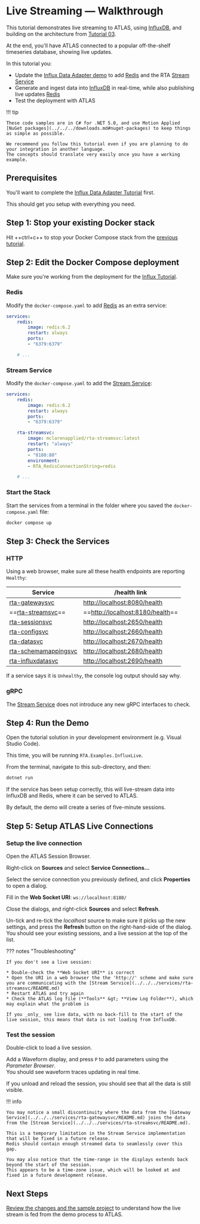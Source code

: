 # Live Streaming &mdash; Walkthrough

This tutorial demonstrates live streaming to ATLAS, using [InfluxDB](https://www.influxdata.com/products/influxdb/), and building on the architecture from [Tutorial 03](../influx/index.md).

At the end, you'll have ATLAS connected to a popular off-the-shelf timeseries database, showing live updates.

In this tutorial you:

* Update the [Influx Data Adapter demo](../influx/index.md) to add [Redis](https://redis.io/) and the RTA [Stream Service](../../../services/rta-streamsvc/README.md)
* Generate and ingest data into [InfluxDB](https://www.influxdata.com/products/influxdb/) in real-time, while also publishing live updates [Redis](https://redis.io/)
* Test the deployment with ATLAS

!!! tip

    These code samples are in C# for .NET 5.0, and use Motion Applied [NuGet packages](../../../downloads.md#nuget-packages) to keep things as simple as possible. 

    We recommend you follow this tutorial even if you are planning to do your integration in another language.  
    The concepts should translate very easily once you have a working example.

## Prerequisites

You'll want to complete the [Influx Data Adapter Tutorial](../influx/index.md) first.

This should get you setup with everything you need.

## Step 1: Stop your existing Docker stack

Hit ++ctrl+c++ to stop your Docker Compose stack from the [previous tutorial](../influx/index.md).

## Step 2: Edit the Docker Compose deployment

Make sure you're working from the deployment for the [Influx Tutorial](../influx/index.md#edit-the-docker-compose-deployment).

### Redis

Modify the `docker-compose.yaml` to add [Redis](https://hub.docker.com/_/redis) as an extra service:

```yaml hl_lines="2-6"
services:
    redis:
        image: redis:6.2
        restart: always
        ports:
        - "6379:6379"

    # ...
```

### Stream Service

Modify the `docker-compose.yaml` to add the [Stream Service](https://hub.docker.com/r/mclarenapplied/rta-streamsvc):

```yaml hl_lines="8-14"
services:
    redis:
        image: redis:6.2
        restart: always
        ports:
        - "6379:6379"

    rta-streamsvc:
        image: mclarenapplied/rta-streamsvc:latest
        restart: "always"
        ports:
        - "8180:80"
        environment:
        - RTA_RedisConnectionString=redis

    # ...
```

### Start the Stack

Start the services from a terminal in the folder where you saved the `docker-compose.yaml` file:

```bash
docker compose up
```

## Step 3: Check the Services

### HTTP

Using a web browser, make sure all these health endpoints are reporting `Healthy`:

| Service                                        | /health link                                                     |
|------------------------------------------------|------------------------------------------------------------------|
| [rta-gatewaysvc](http://localhost:8080/)       | [http://localhost:8080/health](http://localhost:8080/health)     |
| ==[rta-streamsvc](http://localhost:8180/)==    | ==[http://localhost:8180/health](http://localhost:8180/health)== |
| [rta-sessionsvc](http://localhost:2650/)       | [http://localhost:2650/health](http://localhost:2650/health)     |
| [rta-configsvc](http://localhost:2660/)        | [http://localhost:2660/health](http://localhost:2660/health)     |
| [rta-datasvc](http://localhost:2670/)          | [http://localhost:2670/health](http://localhost:2670/health)     |
| [rta-schemamappingsvc](http://localhost:2680/) | [http://localhost:2680/health](http://localhost:2680/health)     |
| [rta-influxdatasvc](http://localhost:2690/)    | [http://localhost:2690/health](http://localhost:2690/health)     |

If a service says it is `Unhealthy`, the console log output should say why.

### gRPC

The [Stream Service](../../../services/rta-streamsvc/README.md) does not introduce any new gRPC interfaces to check.

## Step 4: Run the Demo

Open the tutorial solution in your development environment (e.g. Visual Studio Code).

This time, you will be running `RTA.Examples.InfluxLive`.

From the terminal, navigate to this sub-directory, and then:

``` bash
dotnet run
```

If the service has been setup correctly, this will live-stream data into InfluxDB and Redis, where it can be served to ATLAS.

By default, the demo will create a series of five-minute sessions.

## Step 5: Setup ATLAS Live Connections

### Setup the live connection

Open the ATLAS Session Browser.

Right-click on **Sources** and select **Service Connections...**

Select the service connection you previously defined, and click **Properties** to open a dialog.

Fill in the  **Web Socket URI**: `ws://localhost:8180/`

Close the dialogs, and right-click **Sources** and select **Refresh**.

Un-tick and re-tick the _localhost_ source to make sure it picks up the new settings, and press the **Refresh** button on the right-hand-side of the dialog. You should see your existing sessions, and a live session at the top of the list.

??? notes "Troubleshooting"

    If you don't see a live session:

    * Double-check the **Web Socket URI** is correct
    * Open the URI in a web browser the the 'http://' scheme and make sure you are communicating with the [Stream Service](../../../services/rta-streamsvc/README.md)
    * Restart ATLAS and try again
    * Check the ATLAS log file (**Tools** &gt; **View Log Folder**), which may explain what the problem is

    If you _only_ see live data, with no back-fill to the start of the live session, this means that data is not loading from InfluxDB.

### Test the session

Double-click to load a live session.

Add a Waveform display, and press `P` to add parameters using the _Parameter Browser_.  
You should see waveform traces updating in real time.

If you unload and reload the session, you should see that all the data is still visible.

!!! info

    You may notice a small discontinuity where the data from the [Gateway Service](../../../services/rta-gatewaysvc/README.md) joins the data from the [Stream Service](../../../services/rta-streamsvc/README.md).

    This is a temporary limitation in the Stream Service implementation that will be fixed in a future release.  
    Redis should contain enough streamed data to seamlessly cover this gap.

    You may also notice that the time-range in the displays extends back beyond the start of the session.  
    This appears to be a time-zone issue, which will be looked at and fixed in a future development release.

## Next Steps

[Review the changes and the sample project](review.md) to understand how the live stream is fed from the demo process to ATLAS.
